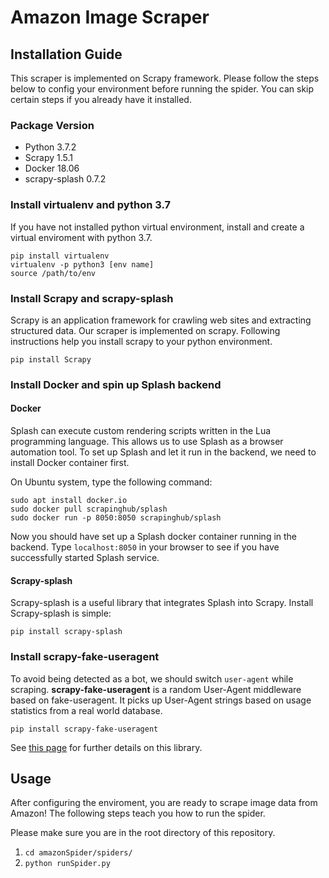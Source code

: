 # Amazon Image Scraper
## Installation Guide
This scraper is implemented on Scrapy framework. Please follow the steps below to config your environment before running the spider. You can skip certain steps if you already have it installed.

### Package Version
- Python 3.7.2
- Scrapy 1.5.1
- Docker 18.06
- scrapy-splash 0.7.2

### Install virtualenv and python 3.7
If you have not installed python virtual environment, install and create a virtual enviroment with python 3.7.
```
pip install virtualenv 
virtualenv -p python3 [env name]
source /path/to/env
```

### Install Scrapy and scrapy-splash
Scrapy is an application framework for crawling web sites and extracting structured data. Our scraper is implemented on scrapy. Following instructions help you install scrapy to your python environment.
```
pip install Scrapy
```

### Install Docker and spin up Splash backend
#### Docker
Splash can execute custom rendering scripts written in the Lua programming language. This allows us to use Splash as a browser automation tool. To set up Splash and let it run in the backend, we need to install Docker container first.

On Ubuntu system, type the following command:
```
sudo apt install docker.io
sudo docker pull scrapinghub/splash
sudo docker run -p 8050:8050 scrapinghub/splash
```
Now you should have set up a Splash docker container running in the backend. Type `localhost:8050` in your browser to see if you have successfully started Splash service.

#### Scrapy-splash
Scrapy-splash is a useful library that integrates Splash into Scrapy. Install Scrapy-splash is simple:
```
pip install scrapy-splash
```

### Install scrapy-fake-useragent
To avoid being detected as a bot, we should switch `user-agent` while scraping. **scrapy-fake-useragent** is a random User-Agent middleware based on fake-useragent. It picks up User-Agent strings based on usage statistics from a real world database.
```
pip install scrapy-fake-useragent
```
See [this page](https://github.com/alecxe/scrapy-fake-useragent) for further details on this library.

## Usage
After configuring the enviroment, you are ready to scrape image data from Amazon! The following steps teach you how to run the spider.

Please make sure you are in the root directory of this repository.
1. `cd amazonSpider/spiders/`
2. `python runSpider.py`








